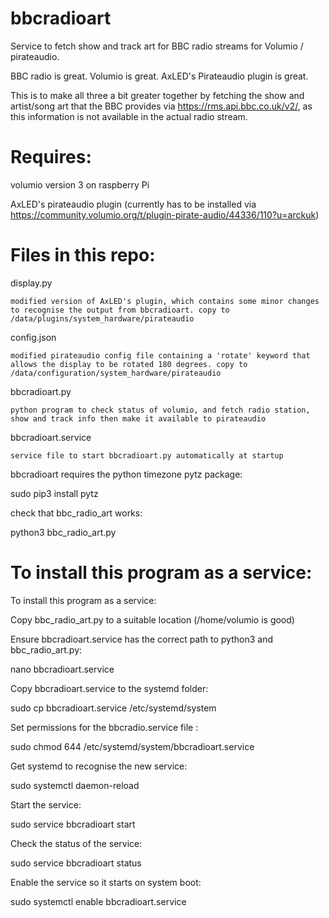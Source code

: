 # bbcradioart
Service to fetch show and track art for BBC radio streams for Volumio / pirateaudio.

BBC radio is great. Volumio is great. AxLED's Pirateaudio plugin is great.

This is to make all three a bit greater together by fetching the show and artist/song art that the BBC provides via https://rms.api.bbc.co.uk/v2/, as this information is not available in the actual radio stream.

# Requires:

  volumio version 3 on raspberry Pi

  AxLED's pirateaudio plugin (currently has to be installed via https://community.volumio.org/t/plugin-pirate-audio/44336/110?u=arckuk)
  
# Files in this repo:

  display.py
  
    modified version of AxLED's plugin, which contains some minor changes to recognise the output from bbcradioart. copy to /data/plugins/system_hardware/pirateaudio
    
  config.json
  
    modified pirateaudio config file containing a 'rotate' keyword that allows the display to be rotated 180 degrees. copy to /data/configuration/system_hardware/pirateaudio
  
  bbcradioart.py
  
    python program to check status of volumio, and fetch radio station, show and track info then make it available to pirateaudio
  
  bbcradioart.service
  
    service file to start bbcradioart.py automatically at startup 

bbcradioart requires the python timezone pytz package:

   sudo pip3 install pytz

check that bbc_radio_art works:

   python3 bbc_radio_art.py
  
# To install this program as a service:
To install this program as a service:

Copy bbc_radio_art.py to a suitable location (/home/volumio is good)

Ensure bbcradioart.service has the correct path to python3 and bbc_radio_art.py: 

nano bbcradioart.service

Copy bbcradioart.service to the systemd folder:

sudo cp bbcradioart.service /etc/systemd/system

Set permissions for the bbcradio.service file :

sudo chmod 644 /etc/systemd/system/bbcradioart.service

Get systemd to recognise the new service:

sudo systemctl daemon-reload

Start the service:

sudo service bbcradioart start

Check the status of the service:

sudo service bbcradioart status

Enable the service so it starts on system boot:

sudo systemctl enable bbcradioart.service
